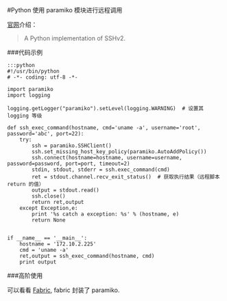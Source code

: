 #Python 使用 paramiko 模块进行远程调用

[官网](http://www.paramiko.org/)介绍：

> A Python implementation of SSHv2.

###代码示例

    :::python
    #!/usr/bin/python
    # -*- coding: utf-8 -*-

    import paramiko
    import logging

    logging.getLogger("paramiko").setLevel(logging.WARNING)  # 设置其 logging 等级

    def ssh_exec_command(hostname, cmd='uname -a', username='root', password='abc', port=22):
        try:
            ssh = paramiko.SSHClient()
            ssh.set_missing_host_key_policy(paramiko.AutoAddPolicy())
            ssh.connect(hostname=hostname, username=username, password=password, port=port, timeout=2)
            stdin, stdout, stderr = ssh.exec_command(cmd)
            ret = stdout.channel.recv_exit_status()  # 获取执行结果（远程脚本 return 的值）
            output = stdout.read()
            ssh.close()
            return ret,output
        except Exception,e:
            print '%s catch a exception: %s' % (hostname, e)
            return None


    if __name__ == '__main__':
        hostname = '172.10.2.225'
        cmd = 'uname -a'
        ret,output = ssh_exec_command(hostname, cmd)
        print output


###高阶使用

可以看看 [Fabric](http://www.fabfile.org/), fabric 封装了 paramiko.
